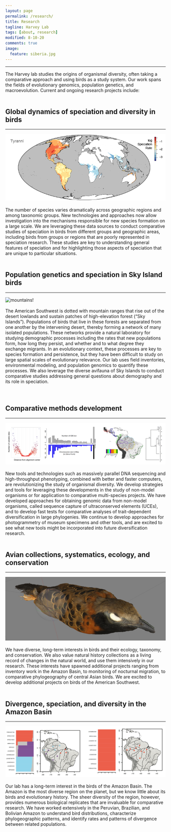 ```yaml
---
layout: page
permalink: /research/
title: Research
tagline: Harvey Lab
tags: [about, research]
modified: 8-10-20
comments: true
image:
  feature: siberia.jpg
---
```


***

The Harvey lab studies the origins of organismal diversity, often taking a comparative approach and using birds as a study system. Our work spans the fields of evolutionary genomics, population genetics, and macroevolution. Current and ongoing research projects include:
<br><br>

## Global dynamics of speciation and diversity in birds
***

![tyranni!](/images/suboscines.png)
<br><br>
The number of species varies dramatically across geographic regions and among taxonomic groups. New technologies and approaches now allow investigation into the mechanisms responsible for new species formation on a large scale. We are leveraging these data sources to conduct comparative studies of speciation in birds from different groups and geographic areas, including birds from groups or regions that are poorly represented in speciation research. These studies are key to understanding general features of speciation and for highlighting those aspects of speciation that are unique to particular situations. 
<br><br>

## Population genetics and speciation in Sky Island birds
***

![mountains!](/images/sacramentomtns.png)
<br><br>
The American Southwest is dotted with mountain ranges that rise out of the desert lowlands and sustain patches of high-elevation forest (“Sky Islands”). Populations of birds that live in these forests are separated from one another by the intervening desert, thereby forming a network of many isolated populations. These networks provide a natural laboratory for studying demographic processes including the rates that new populations form, how long they persist, and whether and to what degree they exchange migrants. In an evolutionary context, these processes are key to species formation and persistence, but they have been difficult to study on large spatial scales of evolutionary relevance. Our lab uses field inventories, environmental modeling, and population genomics to quantify these processes. We also leverage the diverse avifauna of Sky Islands to conduct comparative studies addressing general questions about demography and its role in speciation.  
<br><br>

## Comparative methods development
***

![genomics!](/images/genomics.png)
<br><br>
New tools and technologies such as massively parallel DNA sequencing and high-throughput phenotyping, combined with better and faster computers, are revolutionizing the study of organismal diversity. We develop strategies and tools for leveraging these developments in the study of non-model organisms or for application to comparative multi-species projects. We have developed approaches for obtaining genomic data from non-model organisms, called sequence capture of ultraconserved elements (UCEs), and to develop fast tests for comparative analyses of trait-dependent diversification in large phylogenies. We continue to develop approaches for photogrammetry of museum specimens and other tools, and are excited to see what new tools might be incorporated into future diversification research. 
<br><br>

## Avian collections, systematics, ecology, and conservation
***

![collections!](/images/photoscan.png)
<br><br>
We have diverse, long-term interests in birds and their ecology, taxonomy, and conservation. We also value natural history collections as a living record of changes in the natural world, and use them intensively in our research. These interests have spawned additional projects ranging from inventory work in the Amazon Basin, to monitoring of nocturnal migration, to comparative phylogeography of central Asian birds. We are excited to develop additional projects on birds of the American Southwest. 
<br><br>

## Divergence, speciation, and diversity in the Amazon Basin
***

![structure!](/images/structure.png)
<br><br>
Our lab has a long-term interest in the birds of the Amazon Basin. The Amazon is the most diverse region on the planet, but we know little about its birds and evolutionary history. The sheer diversity of the region, however, provides numerous biological replicates that are invaluable for comparative research. We have worked extensively in the Peruvian, Brazilian, and Bolivian Amazon to understand bird distributions, characterize phylogeographic patterns, and identify rates and patterns of divergence between related populations. 
<br><br>